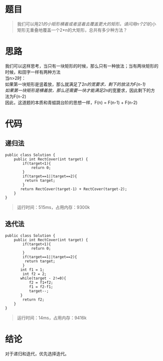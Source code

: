 # 题目
>我们可以用2*1的小矩形横着或者竖着去覆盖更大的矩形。请问用n个2*1的小矩形无重叠地覆盖一个2*n的大矩形，总共有多少种方法？

# 思路
我们可以这样思考，当只有一块矩形的时候，那么只有一种放法；当有两块矩形的时候，和田字一样有两种方法
<br/>当n>2时：
<br/>如果第一块矩形是竖着放，那么就满足了2*n的宽要求，剩下的放法为F(n-1)
<br/>如果第一块矩形是横着放，那么还需要一块才能满足2*n的宽要求，因此剩下的方法为F(n-2)
<br/>因此，这道题的本质和青蛙跳台阶的思想一样，F(n) = F(n-1) + F(n-2)
# 代码
## 递归法
```
public class Solution {
    public int RectCover(int target) {
        if(target<1){
            return 0;
        }
        if(target==1||target==2){
         return target;
        }
       return RectCover(target-1) + RectCover(target-2);
    }
}
```
>运行时间：515ms，占用内存：9300k 

## 迭代法
```
public class Solution {
    public int RectCover(int target) {
        if(target<1){
            return 0;
        }
        if(target==1||target==2){
         return target;
        }
       int f1 = 1;
        int f2 = 2;
       while(target - 2!=0){
           f2 = f1+f2;
           f1 = f2-f1;
           target--;
       }
        return f2;
    }
}
```
>运行时间：14ms，占用内存：9416k

# 结论
对于递归和迭代，优先选择迭代。
